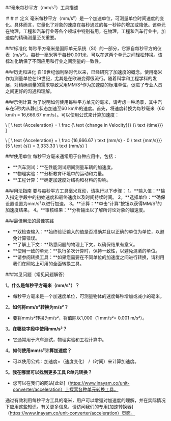 ##毫米每秒平方（mm/s²）工具描述

＃＃＃ 定义
毫米每秒平方（mm/s²）是一个加速单位，可测量单位时间速度的变化。具体而言，它量化了对象的速度在每秒通过的每一秒钟的增加或降低。该单元在物理，工程和汽车行业等各个领域中特别有用，在物理，工程和汽车行业中，加速度的精确测量至关重要。

###标准化
每秒平方毫米是国际单元系统（SI）的一部分，它源自每秒平方的仪表（m/s²）。每秒一毫米等于每秒0.001米，可以在这两个单元之间轻松转换。该标准化确保了不同应用和行业之间测量的一致性。

###历史和进化
自16世纪伽利略时代以来，已经研究了加速度的概念。使用毫米作为测量单位在19世纪，尤其是在欧洲变得很流行。随着科学和工程学科的发展，对精确测量的需求导致采用MM/S²作为加速度的标准单位，促进了专业人员之间更好的沟通和理解。

###示例计算
为了说明如何使用每秒平方单元的毫米，请考虑一种场景，其中汽车在5秒内从静止状态加速至60 km/h的速度。首先，将速度转换为每秒毫米（60 km/h = 16,666.67 mm/s）。可以使用公式来计算加速度：

\ [
\ text {Acceleration} = \ frac {\ text {change in Velocity}}} {\ text {time}}}
\]

\ [
\ text {Acceleration} = \ frac {16,666.67 \ text {mm/s}  -  0 \ text {mm/s}}} {5 \ text {s}} = 3,333.33 \ text {mm/s}
\]

###使用单位
每秒平方毫米通常用于各种应用中，包括：
-  **汽车测试：**在性能测试期间测量车辆的加速度。
-  **物理实验：**分析教育环境中的运动和力量。
-  **工程计算：**确定加速度对结构和材料的影响。

###用法指南
要与每秒平方工具毫米互动，请执行以下步骤：
1。**输入值：**输入指定字段中的初始速度和最终速度以及时间持续时间。
2。**选择单位：**确保设置设置为mm/s²以进行加速。
3。**计算：**单击“计算”按钮以获得MM/S²的加速度结果。
4。**审核结果：**分析输出以了解所讨论对象的加速度。

###最佳用法的最佳实践
-  **双检查输入：**始终验证输入的值是否准确并且以正确的单位为单位，以避免计算错误。
-  **了解上下文：**熟悉问题的物理上下文，以确保结果有意义。
-  **使用一致的单元：**执行多次计算时，保持一致性，以避免混淆的单位。
-  **请参阅转换工具：**如果您需要在不同单位的加速度之间进行转换，请利用我们在网站上可用的全面转换工具。

###常见问题（常见问题解答）

1。**什么是每秒平方毫米（mm/s²）？**
- 每秒平方毫米是一个加速度单位，可测量物体的速度每秒增加或减小的毫米。

2。**如何将mm/s²转换为m/s²？**
- 要将mm/s²转换为m/s²，将值除以1,000（1 mm/s²= 0.001 m/s²）。

3。**在哪些字段中使用mm/s²？**
- 它通常用于汽车测试，物理实验和工程计算中。

4。**如何使用mm/s²计算加速度？**
- 可以使用公式：加速度=（速度变化） /（时间）来计算加速度。

5。**我在哪里可以找到更多工具 R单元转换？**
- 您可以在我们的网站[此处]（https://www.inayam.co/unit-converter/acceleration）上探索各种单元转换工具。

通过有效利用每秒平方工具的毫米，用户可以增强对加速度的理解，并在实际情况下应用这些知识。有关更多信息，请访问我们的专用[加速转换器]（https://www.inayam.co/unit-converter/acceleration）页面。
